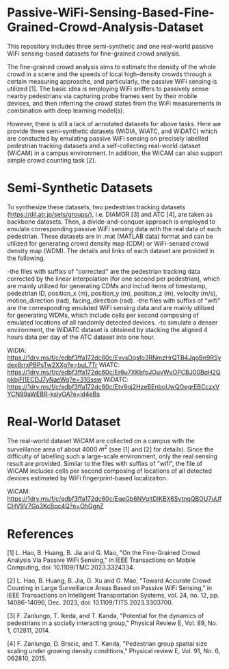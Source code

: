 # Passive-WiFi-Sensing-Based-Fine-Grained-Crowd-Analysis-Dataset
This repository includes three semi-synthetic and one real-world passive WiFi sensing-based datasets for fine-grained crowd analysis. 

The fine-grained crowd analysis aims to estimate the density of the whole crowd in a scene and the speeds of local high-density crowds through a certain measuring approache, and particularly, the passive WiFi sensing is utilized [1]. The basic idea is employing  WiFi sniffers to passively sense nearby pedestrians via capturing probe frames sent by their mobile devices, and then inferring the crowd states from the WiFi measurements in combination with deep learning model(s).

However, there is still a lack of annotated datasets for above tasks. Here we provide three semi-synthetic datasets (WiDIA, WiATC, and WiDATC) which are constucted by emulating passive WiFi sensing on precisely labelled pedestrian tracking datasets and a self-collecting real-world dataset (WiCAM) in a campus environment. In addition, the WiCAM can also support simple crowd counting task [2].

# Semi-Synthetic Datasets
To synthesize these datasets, two pedestrian tracking datasets (https://dil.atr.jp/sets/groups/), i.e. DIAMOR [3] and ATC [4], are taken as backbone datasets. Then, a divide-and-conquer approach is employed to emulate corresponding passive WiFi sensing data with the real data of each pedestrian. These datasets are in .mat (MATLAB data) format and can be utilized for generating crowd density map (CDM) or WiFi-sensed crowd density map (WDM). The details and links of each dataset are provided in the following.

-the files with suffixs of "corrected" are the pedestrian tracking data corrected by the linear interpolation (for one second per pedestrian), which are mainly utilized for generating CDMs and includ items of timestamp, pedestrian ID, position_x (m), position_y (m), position_z (m), velocity (m/s), motion_direction (rad), facing_direction (rad).
-the files with suffixs of "wifi" are the corresponding emulated WiFi sensing data and are mainly utilized for generating WDMs, which include cells per second composing of emulated locations of all randomly detected devices.
-to simulate a denser environment, the WiDATC dataset is obtained by stacking the aligned 4 hours data per day of the ATC dataset into one hour.

WiDIA: https://1drv.ms/f/c/edbf3ffa172dc60c/EvvsDqsfo3RNmzHrQTB4JqgBn9RSydex6rrxPBPsTw2XXg?e=buL7Tr
WiATC: https://1drv.ms/f/c/edbf3ffa172dc60c/Er6u7XKbfoJOuvWvOPCBJ00BqH2QpkbjFl1ECDJ7yNaeWg?e=31Gssw
WiDATC: https://1drv.ms/f/c/edbf3ffa172dc60c/Etv9qj2HzeBEnboUwQOegrEBCczxVYCN99aWEBR-kslyOA?e=id4eBs

# Real-World Dataset
The real-world dataset WiCAM are collected on a campus with the surveillance area of about 4000 $m^2$ (see [1] and [2] for details). Since the difficulty of labelling such a large-scale environment, only the real sensing result are provided. Similar to the files with suffixs of "wifi", the file of WiCAM includes cells per second composing of locations of all detected devices estimated by WiFi fingerprint-based localizaiton.

WiCAM: https://1drv.ms/f/c/edbf3ffa172dc60c/EqeGb6NVgItDlKBX6SvtnqQBOU7uUfCHV9V7Go3KcBoc4Q?e=OhGgnZ

# References
[1] L. Hao, B. Huang, B. Jia and G. Mao, "On the Fine-Grained Crowd Analysis Via Passive WiFi Sensing," in IEEE Transactions on Mobile Computing, doi: 10.1109/TMC.2023.3324334.

[2] L. Hao, B. Huang, B. Jia, G. Xu and G. Mao, "Toward Accurate Crowd Counting in Large Surveillance Areas Based on Passive WiFi Sensing," in IEEE Transactions on Intelligent Transportation Systems, vol. 24, no. 12, pp. 14086-14096, Dec. 2023, doi: 10.1109/TITS.2023.3303700.

[3] F. Zanlungo, T. Ikeda, and T. Kanda, "Potential for the dynamics of pedestrians in a socially interacting group," Physical Review E, Vol. 89, No. 1, 012811, 2014.

[4] F. Zanlungo, D. Brscic, and T. Kanda, "Pedestrian group spatial size scaling under growing density conditions," Physical review E, Vol. 91, No. 6, 062810, 2015.
